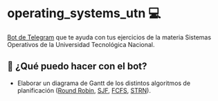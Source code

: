 # operating_systems_utn :computer:

[Bot de Telegram](https://t.me/sistemas_operativos_utn_bot) que te ayuda con tus 
ejercicios de la materia Sistemas Operativos de la Universidad Tecnológica Nacional.

## :robot: ¿Qué puedo hacer con el bot?
- Elaborar un diagrama de Gantt de los distintos algoritmos de planificación 
([Round Robin](https://en.wikipedia.org/wiki/Round-robin_scheduling), 
[SJF](https://en.wikipedia.org/wiki/Shortest_job_next),
[FCFS](https://en.wikipedia.org/wiki/FIFO_(computing_and_electronics)),
[STRN](https://en.wikipedia.org/wiki/Shortest_remaining_time)).
